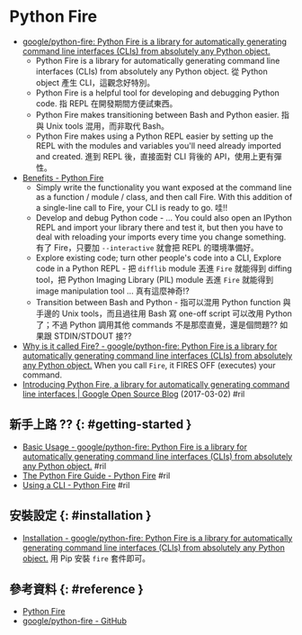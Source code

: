 # Python Fire

  - [google/python\-fire: Python Fire is a library for automatically generating command line interfaces (CLIs) from absolutely any Python object\.](https://github.com/google/python-fire)
      - Python Fire is a library for automatically generating command line interfaces (CLIs) from absolutely any Python object. 從 Python object 產生 CLI，這觀念好特別。
      - Python Fire is a helpful tool for developing and debugging Python code. 指 REPL 在開發期間方便試東西。
      - Python Fire makes transitioning between Bash and Python easier. 指與 Unix tools 混用，而非取代 Bash。
      - Python Fire makes using a Python REPL easier by setting up the REPL with the modules and variables you'll need already imported and created. 進到 REPL 後，直接面對 CLI 背後的 API，使用上更有彈性。
  - [Benefits \- Python Fire](https://google.github.io/python-fire/benefits/)
      - Simply write the functionality you want exposed at the command line as a function / module / class, and then call Fire. With this addition of a single-line call to Fire, your CLI is ready to go. 哇!!
      - Develop and debug Python code - ... You could also open an IPython REPL and import your library there and test it, but then you have to deal with reloading your imports every time you change something. 有了 Fire，只要加 `--interactive` 就會把 REPL 的環境準備好。
      - Explore existing code; turn other people's code into a CLI, Explore code in a Python REPL - 把 `difflib` module 丟進 `Fire` 就能得到 diffing tool，把 Python Imaging Library (PIL) module 丟進 `Fire` 就能得到 image manipulation tool ... 真有這麼神奇!?
      - Transition between Bash and Python - 指可以混用 Python function 與手邊的 Unix tools，而且過往用 Bash 寫 one-off script 可以改用 Python 了；不過 Python 調用其他 commands 不是那麼直覺，還是個問題?? 如果跟 STDIN/STDOUT 接??
  - [Why is it called Fire? - google/python\-fire: Python Fire is a library for automatically generating command line interfaces (CLIs) from absolutely any Python object\.](https://github.com/google/python-fire#why-is-it-called-fire) When you call `Fire`, it FIRES OFF (executes) your command.
  - [Introducing Python Fire, a library for automatically generating command line interfaces \| Google Open Source Blog](https://opensource.googleblog.com/2017/03/python-fire-command-line.html) (2017-03-02) #ril

## 新手上路 ?? {: #getting-started }

  - [Basic Usage - google/python\-fire: Python Fire is a library for automatically generating command line interfaces (CLIs) from absolutely any Python object\.](https://github.com/google/python-fire#basic-usage) #ril
  - [The Python Fire Guide \- Python Fire](https://google.github.io/python-fire/guide/) #ril
  - [Using a CLI \- Python Fire](https://google.github.io/python-fire/using-cli/) #ril

## 安裝設定 {: #installation }

  - [Installation - google/python\-fire: Python Fire is a library for automatically generating command line interfaces (CLIs) from absolutely any Python object\.](https://github.com/google/python-fire#installation) 用 Pip 安裝 `fire` 套件即可。

## 參考資料 {: #reference }

  - [Python Fire](https://google.github.io/python-fire/)
  - [google/python-fire - GitHub](https://github.com/google/python-fire)
